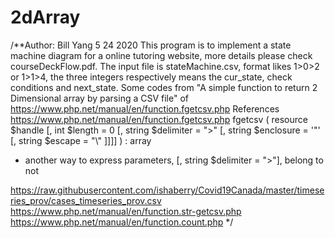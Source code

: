 # 2dArray

/**Author: Bill Yang
5 24 2020
This program is to implement a state machine diagram for a online tutoring website, more details please check courseDeckFlow.pdf.
The input file is stateMachine.csv, format likes 1>0>2 or 1>1>4, the three integers respectively means the cur_state, check conditions and next_state.
Some codes from "A simple function to return 2 Dimensional array by parsing a CSV file" of https://www.php.net/manual/en/function.fgetcsv.php
References
https://www.php.net/manual/en/function.fgetcsv.php
fgetcsv ( resource $handle [, int $length = 0 [, string $delimiter = ">" [, string $enclosure = '"' [, string $escape = "\\" ]]]] ) : array
 * another way to express parameters, [, string $delimiter = ">"], belong to not


https://raw.githubusercontent.com/ishaberry/Covid19Canada/master/timeseries_prov/cases_timeseries_prov.csv
https://www.php.net/manual/en/function.str-getcsv.php
https://www.php.net/manual/en/function.count.php
 */